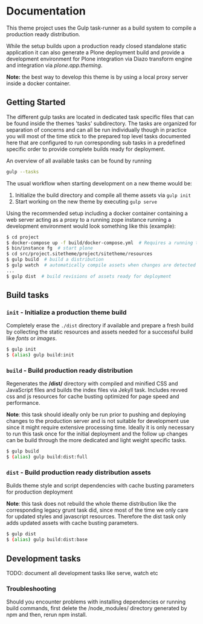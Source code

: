 #  Documentation

This theme project uses the Gulp task-runner as a build system to compile a production ready distribution.

While the setup builds upon a production ready closed standalone static application it can also generate a Plone deployment build and provide a development environment for Plone integration via Diazo transform engine and integration via *plone.app.theming*.

**Note:** the best way to develop this theme is by using a local proxy server inside a docker container.


## Getting Started

The different gulp tasks are located in dedicated task specific files that can be found inside the themes 'tasks' subdirectory. The tasks are organized for separation of concerns and can all be run individually though in practice you will most of the time stick to the prepared top level tasks documented here that are configured to run corresponding sub tasks in a predefined specific order to provide complete builds ready for deployment.

An overview of all available tasks can be found by running

````bash
gulp --tasks
````

The usual workflow when starting development on a new theme would be:

1. Initialize the build directory and compile all theme assets via `gulp init`
2. Start working on the new theme by executing `gulp serve`

Using the recommended setup including a docker container containing a web server acting as a proxy to a running zope instance running a development environment would look something like this (example):

```bash
$ cd project
$ docker-compose up -f build/docker-compose.yml  # Requires a running traefik setup
$ bin/instance fg  # start plone
$ cd src/project.sitetheme/project/sitetheme/resources
$ gulp build  # build a distribution
$ gulp watch  # automatically compile assets when changes are detected
...
$ gulp dist  # build revisions of assets ready for deployment
```


## Build tasks

### `init` - Initialize a production theme build

Completely erase the `./dist` directory if available and prepare a fresh build by collecting the static resources and assets needed for a successful build like *fonts* or *images*.

```bash
$ gulp init
$ (alias) gulp build:init
```

### `build` - Build production ready distribution

Regenerates the __/dist/__ directory with compiled and minified CSS and JavaScript files and builds the index files via Jekyll task. Includes revved css and js resources for cache busting optimized for page speed and performance.

**Note**: this task should ideally only be run prior to pushing and deploying changes to the production server and is not suitable for development use since it might require extensive processing time. Ideally it is only necessary to run this task once for the initial deployment and the follow up changes can be build through the more dedicated and light weight specific tasks.

```bash
$ gulp build
$ (alias) gulp build:dist:full
```

### `dist`  - Build production ready distribution assets

Builds theme style and script dependencies with cache busting parameters for production deployment

**Note**: this task does not rebuild the whole theme distribution like the corresponding legacy grunt task did, since most of the time we only care for updated styles and javascript resources. Therefore the dist task only adds updated assets with cache busting parameters.

```bash
$ gulp dist
$ (alias) gulp build:dist:base
```

## Development tasks

TODO: document all development tasks like serve, watch etc

### Troubleshooting

Should you encounter problems with installing dependencies or running build commands, first delete the /node_modules/ directory generated by npm and then, rerun npm install.
